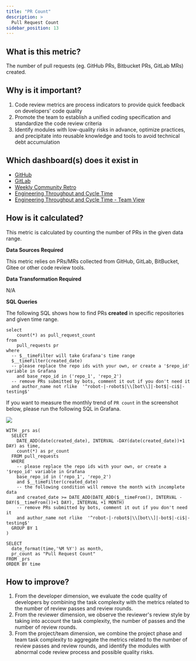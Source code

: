 ```yaml
---
title: "PR Count"
description: >
  Pull Request Count
sidebar_position: 13
---
```


## What is this metric? 
The number of pull requests (eg. GitHub PRs, Bitbucket PRs, GitLab MRs) created.

## Why is it important?
1. Code review metrics are process indicators to provide quick feedback on developers' code quality
2. Promote the team to establish a unified coding specification and standardize the code review criteria
3. Identify modules with low-quality risks in advance, optimize practices, and precipitate into reusable knowledge and tools to avoid technical debt accumulation

## Which dashboard(s) does it exist in
- [GitHub](/livedemo/DataSources/GitHub)
- [GitLab](/livedemo/DataSources/GitLab)
- [Weekly Community Retro](/livedemo/OSSMaintainers/WeeklyCommunityRetro)
- [Engineering Throughput and Cycle Time](/livedemo/EngineeringLeads/EngineeringThroughputAndCycleTime)
- [Engineering Throughput and Cycle Time - Team View](/livedemo/EngineeringLeads/EngineeringThroughputAndCycleTimeTeamView)


## How is it calculated?
This metric is calculated by counting the number of PRs in the given data range.

<b>Data Sources Required</b>

This metric relies on PRs/MRs collected from GitHub, GitLab, BitBucket, Gitee or other code review tools.

<b>Data Transformation Required</b>

N/A

<b>SQL Queries</b>

The following SQL shows how to find PRs **created** in specific repositories and given time range.

```
select
	count(*) as pull_request_count
from 
	pull_requests pr
where
  -- $__timeFilter will take Grafana's time range
  $__timeFilter(created_date)
  -- please replace the repo ids with your own, or create a '$repo_id' variable in Grafana
	and base_repo_id in ('repo_1', 'repo_2')
  -- remove PRs submitted by bots, comment it out if you don't need it
  and author_name not rlike  '^robot-|-robot$|\\[bot\\]|-bot$|-ci$|-testing$'
```

If you want to measure the monthly trend of `PR count` in the screenshot below, please run the following SQL in Grafana.

![](/img/Metrics/pr-count-monthly.png)

```
WITH _prs as(
  SELECT
    DATE_ADD(date(created_date), INTERVAL -DAY(date(created_date))+1 DAY) as time,
    count(*) as pr_count
  FROM pull_requests
  WHERE
    -- please replace the repo ids with your own, or create a '$repo_id' variable in Grafana
    base_repo_id in ('repo_1', 'repo_2')
    and $__timeFilter(created_date)
    -- the following condition will remove the month with incomplete data
    and created_date >= DATE_ADD(DATE_ADD($__timeFrom(), INTERVAL -DAY($__timeFrom())+1 DAY), INTERVAL +1 MONTH)
    -- remove PRs submitted by bots, comment it out if you don't need it
    and author_name not rlike  '^robot-|-robot$|\\[bot\\]|-bot$|-ci$|-testing$'
  GROUP BY 1
)

SELECT 
  date_format(time,'%M %Y') as month,
  pr_count as "Pull Request Count"
FROM _prs
ORDER BY time
```


## How to improve?
1. From the developer dimension, we evaluate the code quality of developers by combining the task complexity with the metrics related to the number of review passes and review rounds.
2. From the reviewer dimension, we observe the reviewer's review style by taking into account the task complexity, the number of passes and the number of review rounds.
3. From the project/team dimension, we combine the project phase and team task complexity to aggregate the metrics related to the number of review passes and review rounds, and identify the modules with abnormal code review process and possible quality risks.
